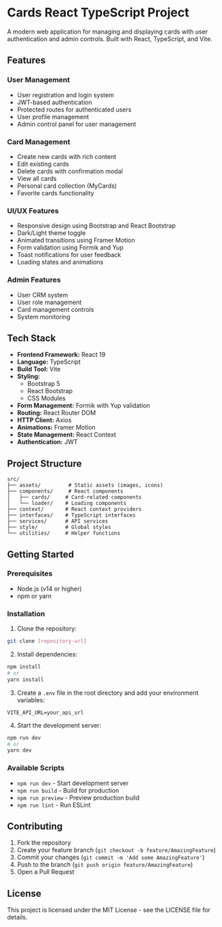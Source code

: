 # Cards React TypeScript Project

A modern web application for managing and displaying cards with user authentication and admin controls. Built with React, TypeScript, and Vite.

## Features

### User Management
- User registration and login system
- JWT-based authentication
- Protected routes for authenticated users
- User profile management
- Admin control panel for user management

### Card Management
- Create new cards with rich content
- Edit existing cards
- Delete cards with confirmation modal
- View all cards
- Personal card collection (MyCards)
- Favorite cards functionality

### UI/UX Features
- Responsive design using Bootstrap and React Bootstrap
- Dark/Light theme toggle
- Animated transitions using Framer Motion
- Form validation using Formik and Yup
- Toast notifications for user feedback
- Loading states and animations

### Admin Features
- User CRM system
- User role management
- Card management controls
- System monitoring

## Tech Stack

- **Frontend Framework:** React 19
- **Language:** TypeScript
- **Build Tool:** Vite
- **Styling:** 
  - Bootstrap 5
  - React Bootstrap
  - CSS Modules
- **Form Management:** Formik with Yup validation
- **Routing:** React Router DOM
- **HTTP Client:** Axios
- **Animations:** Framer Motion
- **State Management:** React Context
- **Authentication:** JWT

## Project Structure

```
src/
├── assets/         # Static assets (images, icons)
├── components/     # React components
│   ├── cards/     # Card-related components
│   └── loader/    # Loading components
├── context/       # React context providers
├── interfaces/    # TypeScript interfaces
├── services/      # API services
├── style/         # Global styles
└── utilities/     # Helper functions
```

## Getting Started

### Prerequisites

- Node.js (v14 or higher)
- npm or yarn

### Installation

1. Clone the repository:
```bash
git clone [repository-url]
```

2. Install dependencies:
```bash
npm install
# or
yarn install
```

3. Create a `.env` file in the root directory and add your environment variables:
```
VITE_API_URL=your_api_url
```

4. Start the development server:
```bash
npm run dev
# or
yarn dev
```

### Available Scripts

- `npm run dev` - Start development server
- `npm run build` - Build for production
- `npm run preview` - Preview production build
- `npm run lint` - Run ESLint

## Contributing

1. Fork the repository
2. Create your feature branch (`git checkout -b feature/AmazingFeature`)
3. Commit your changes (`git commit -m 'Add some AmazingFeature'`)
4. Push to the branch (`git push origin feature/AmazingFeature`)
5. Open a Pull Request

## License

This project is licensed under the MIT License - see the LICENSE file for details.
